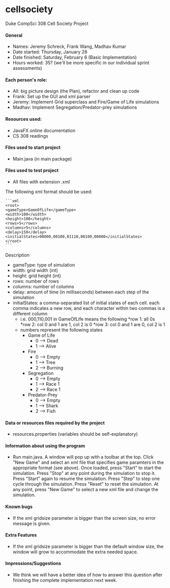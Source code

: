 # cellsociety
Duke CompSci 308 Cell Society Project

#### General
  * Names: Jeremy Schreck, Frank Wang, Madhav Kumar
  * Date started: Thursday, January 28
  * Date finished: Saturday, February 6 (Basic Implementation)
  * Hours worked: 35? (we'll be more specific in our individual sprint assessments)

#### Each person's role:
  * All: big picture design (the Plan), refactor and clean up code
  * Frank: Set up the GUI and xml parser 
  * Jeremy: Implement Grid superclass and Fire/Game of Life simulations
  * Madhav: Implement Segregation/Predator-prey simulations

#### Resources used:
  * JavaFX online documentation
  * CS 308 readings

#### Files used to start project
  * Main.java (in main package)

#### Files used to test project
  * All files with extension .xml

The following xml format should be used:

	```xml
	<root>
	<gameType>GameOfLife</gameType>
	<width>100</width>
	<height>100</height>
	<rows>5</rows>
	<columns>5</columns>
	<delay>150</delay>
	<initialStates>00000,00100,01110,00100,00000</initialStates>
	</root>
 	```
Description
  * gameType: type of simulation
  * width: grid width (int)
  * height: grid height (int)
  * rows: number of rows
  * columns: number of columns
  * delay: amount of time (in milliseconds) between each step of the simulation
  * initialStates: a comma-separated list of initial states of each cell. each comma indicates a new row, and each character within two commas is a different column
  	* i.e. 000,110,001 in GameOfLife means the following
  	  *row 1: all 0s
  	  *row 2: col 0 and 1 are 1, col 2 is 0
  	  *row 3: col 0 and 1 are 0, col 2 is 1
  	* numbers represent the following states
  	  * Game of Life
  	    * 0 --> Dead
  	    * 1 --> Alive
  	  * Fire
  	    * 0 --> Empty
  	    * 1 --> Tree
  	    * 2 --> Burning
  	  * Segregation
  	  	* 0 --> Empty
  	  	* 1 --> Race 1
  	  	* 2 --> Race 1
  	  * Predator-Prey
  	    * 0 --> Empty
  	    * 1 --> Shark
  	    * 2 --> Fish

#### Data or resources files required by the project 
  * resources.properties (variables should be self-explanatory)
	
#### Information about using the program
  * Run main.java. A window will pop up with a toolbar at the top. Click "New Game" and select an xml file that specifies game paramters in the appropriate format (see above). Once loaded, press "Start" to start the simulation. Press "Stop" at any point during the simulation to stop it. Press "Start" again to resume the simulation. Press "Step" to step one cycle through the simulation. Press "Reset" to reset the simulation. At any point, press "New Game" to select a new xml file and change the simulation.

#### Known bugs
  * If the xml gridsize parameter is bigger than the screen size, no error message is given.

#### Extra Features
  * If the xml gridsize parameter is bigger than the default window size, the window will grow to accommodate the extra needed space. 

#### Impressions/Suggestions
  * We think we will have a better idea of how to answer this question after finishing the complete implementation next week.
